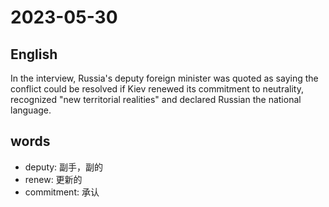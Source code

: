 # 2023-05-30

## English
In the interview, Russia's deputy foreign
minister was quoted as saying the conflict
could be resolved if Kiev renewed its
commitment to neutrality, recognized 
"new territorial realities" and declared
Russian the national language.


## words
* deputy: 副手，副的
* renew: 更新的
* commitment: 承认
